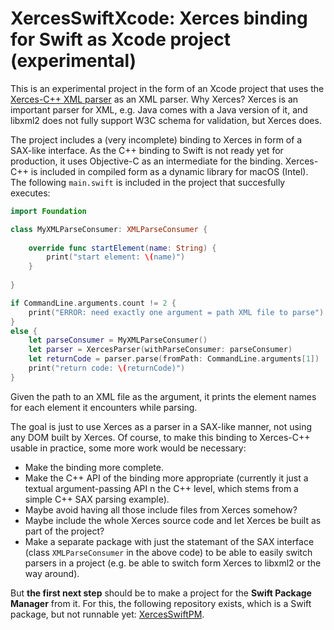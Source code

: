 # XercesSwiftXcode: Xerces binding for Swift as Xcode project (experimental)

This is an experimental project in the form of an Xcode project that uses the [Xerces-C++ XML parser](https://xerces.apache.org/xerces-c/) as an XML parser. Why Xerces? Xerces is an important parser for XML, e.g. Java comes with a Java version of it, and libxml2 does not fully support W3C schema for validation, but Xerces does.

The project includes a (very incomplete) binding to Xerces in form of a SAX-like interface. As the C++ binding to Swift is not ready yet for production, it uses Objective-C as an intermediate for the binding. Xerces-C++ is included in compiled form as a dynamic library for macOS (Intel). The following `main.swift` is included in the project that succesfully executes:

```swift
import Foundation

class MyXMLParseConsumer: XMLParseConsumer {
    
    override func startElement(name: String) {
        print("start element: \(name)")
    }
    
}

if CommandLine.arguments.count != 2 {
    print("ERROR: need exactly one argument = path XML file to parse")
}
else {
    let parseConsumer = MyXMLParseConsumer()
    let parser = XercesParser(withParseConsumer: parseConsumer)
    let returnCode = parser.parse(fromPath: CommandLine.arguments[1])
    print("return code: \(returnCode)")
}
```

Given the path to an XML file as the argument, it prints the element names for each element it encounters while parsing.

The goal is just to use Xerces as a parser in a SAX-like manner, not using any DOM built by Xerces. Of course, to make this binding to Xerces-C++ usable in practice, some more work would be necessary:

- Make the binding more complete.
- Make the C++ API of the binding more appropriate (currently it just a textual argument-passing API n the C++ level, which stems from a simple C++ SAX parsing example).
- Maybe avoid having all those include files from Xerces somehow?
- Maybe include the whole Xerces source code and let Xerces be built as part of the project?
- Make a separate package with just the statemant of the SAX interface (class `XMLParseConsumer` in the above code) to be able to easily switch parsers in a project (e.g. be able to switch form Xerces to libxml2 or the way around). 

But **the first next step** should be to make a project for the **Swift Package Manager** from it. For this, the following repository exists, which is a Swift package, but not runnable yet: [XercesSwiftPM](https://github.com/stefanspringer1/XercesSwiftPM).
